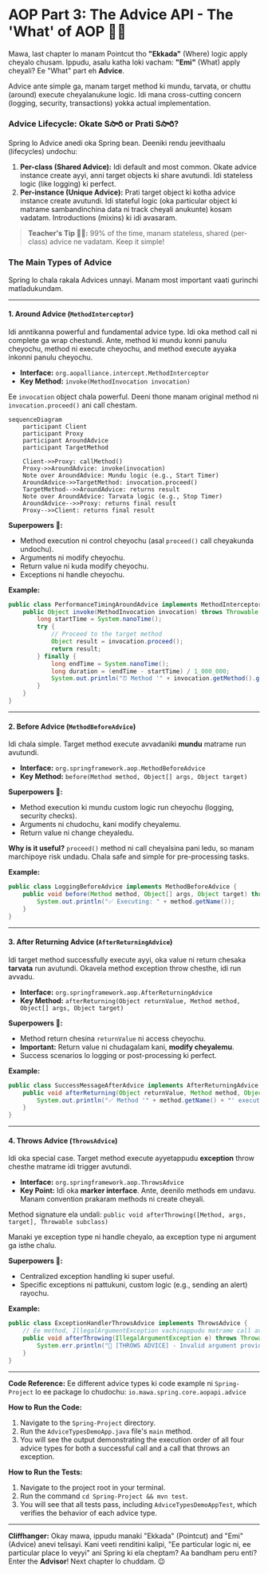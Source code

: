 # AOP Part 3: The Advice API - The 'What' of AOP 👨‍💻

Mawa, last chapter lo manam Pointcut tho **"Ekkada"** (Where) logic apply cheyalo chusam. Ippudu, asalu katha loki vacham: **"Emi"** (What) apply cheyali? Ee "What" part eh **Advice**.

Advice ante simple ga, manam target method ki mundu, tarvata, or chuttu (around) execute cheyalanukune logic. Idi mana cross-cutting concern (logging, security, transactions) yokka actual implementation.

### Advice Lifecycle: Okate Sసారి or Prati Sసారి?

Spring lo Advice anedi oka Spring bean. Deeniki rendu jeevithaalu (lifecycles) undochu:
1.  **Per-class (Shared Advice):** Idi default and most common. Okate advice instance create ayyi, anni target objects ki share avutundi. Idi stateless logic (like logging) ki perfect.
2.  **Per-instance (Unique Advice):** Prati target object ki kotha advice instance create avutundi. Idi stateful logic (oka particular object ki matrame sambandinchina data ni track cheyali anukunte) kosam vadatam. Introductions (mixins) ki idi avasaram.

> **Teacher's Tip 🧑‍🏫:** 99% of the time, manam stateless, shared (per-class) advice ne vadatam. Keep it simple!

### The Main Types of Advice

Spring lo chala rakala Advices unnayi. Manam most important vaati gurinchi matladukundam.

---

#### 1. Around Advice (`MethodInterceptor`)

Idi anntikanna powerful and fundamental advice type. Idi oka method call ni complete ga wrap chestundi. Ante, method ki mundu konni panulu cheyochu, method ni execute cheyochu, and method execute ayyaka inkonni panulu cheyochu.

-   **Interface:** `org.aopalliance.intercept.MethodInterceptor`
-   **Key Method:** `invoke(MethodInvocation invocation)`

Ee `invocation` object chala powerful. Deeni thone manam original method ni `invocation.proceed()` ani call chestam.

```mermaid
sequenceDiagram
    participant Client
    participant Proxy
    participant AroundAdvice
    participant TargetMethod

    Client->>Proxy: callMethod()
    Proxy->>AroundAdvice: invoke(invocation)
    Note over AroundAdvice: Mundu logic (e.g., Start Timer)
    AroundAdvice->>TargetMethod: invocation.proceed()
    TargetMethod-->>AroundAdvice: returns result
    Note over AroundAdvice: Tarvata logic (e.g., Stop Timer)
    AroundAdvice-->>Proxy: returns final result
    Proxy-->>Client: returns final result
```

**Superpowers 💪:**
*   Method execution ni control cheyochu (asal `proceed()` call cheyakunda undochu).
*   Arguments ni modify cheyochu.
*   Return value ni kuda modify cheyochu.
*   Exceptions ni handle cheyochu.

**Example:**
```java
public class PerformanceTimingAroundAdvice implements MethodInterceptor {
    public Object invoke(MethodInvocation invocation) throws Throwable {
        long startTime = System.nanoTime();
        try {
            // Proceed to the target method
            Object result = invocation.proceed();
            return result;
        } finally {
            long endTime = System.nanoTime();
            long duration = (endTime - startTime) / 1_000_000;
            System.out.println("⏰ Method '" + invocation.getMethod().getName() + "' took " + duration + " ms");
        }
    }
}
```

---

#### 2. Before Advice (`MethodBeforeAdvice`)

Idi chala simple. Target method execute avvadaniki **mundu** matrame run avutundi.

-   **Interface:** `org.springframework.aop.MethodBeforeAdvice`
-   **Key Method:** `before(Method method, Object[] args, Object target)`

**Superpowers 💪:**
*   Method execution ki mundu custom logic run cheyochu (logging, security checks).
*   Arguments ni chudochu, kani modify cheyalemu.
*   Return value ni change cheyaledu.

**Why is it useful?**
`proceed()` method ni call cheyalsina pani ledu, so manam marchipoye risk undadu. Chala safe and simple for pre-processing tasks.

**Example:**
```java
public class LoggingBeforeAdvice implements MethodBeforeAdvice {
    public void before(Method method, Object[] args, Object target) throws Throwable {
        System.out.println("✅ Executing: " + method.getName());
    }
}
```

---

#### 3. After Returning Advice (`AfterReturningAdvice`)

Idi target method successfully execute ayyi, oka value ni return chesaka **tarvata** run avutundi. Okavela method exception throw chesthe, idi run avvadu.

-   **Interface:** `org.springframework.aop.AfterReturningAdvice`
-   **Key Method:** `afterReturning(Object returnValue, Method method, Object[] args, Object target)`

**Superpowers 💪:**
*   Method return chesina `returnValue` ni access cheyochu.
*   **Important:** Return value ni chudagalam kani, **modify cheyalemu**.
*   Success scenarios lo logging or post-processing ki perfect.

**Example:**
```java
public class SuccessMessageAfterAdvice implements AfterReturningAdvice {
    public void afterReturning(Object returnValue, Method method, Object[] args, Object target) throws Throwable {
        System.out.println("✅ Method '" + method.getName() + "' executed successfully and returned: " + returnValue);
    }
}
```

---

#### 4. Throws Advice (`ThrowsAdvice`)

Idi oka special case. Target method execute ayyetappudu **exception** throw chesthe matrame idi trigger avutundi.

-   **Interface:** `org.springframework.aop.ThrowsAdvice`
-   **Key Point:** Idi oka **marker interface**. Ante, deenilo methods em undavu. Manam convention prakaram methods ni create cheyali.

Method signature ela undali:
`public void afterThrowing([Method, args, target], Throwable subclass)`

Manaki ye exception type ni handle cheyalo, aa exception type ni argument ga isthe chalu.

**Superpowers 💪:**
*   Centralized exception handling ki super useful.
*   Specific exceptions ni pattukuni, custom logic (e.g., sending an alert) rayochu.

**Example:**
```java
public class ExceptionHandlerThrowsAdvice implements ThrowsAdvice {
    // Ee method, IllegalArgumentException vachinappudu matrame call avutundi.
    public void afterThrowing(IllegalArgumentException e) throws Throwable {
        System.err.println("🚨 [THROWS ADVICE] - Invalid argument provided: " + e.getMessage());
    }
}
```

---

**Code Reference:**
Ee different advice types ki code example ni `Spring-Project` lo ee package lo chudochu:
`io.mawa.spring.core.aopapi.advice`

**How to Run the Code:**
1.  Navigate to the `Spring-Project` directory.
2.  Run the `AdviceTypesDemoApp.java` file's `main` method.
3.  You will see the output demonstrating the execution order of all four advice types for both a successful call and a call that throws an exception.

**How to Run the Tests:**
1.  Navigate to the project root in your terminal.
2.  Run the command `cd Spring-Project && mvn test`.
3.  You will see that all tests pass, including `AdviceTypesDemoAppTest`, which verifies the behavior of each advice type.

---

**Cliffhanger:**
Okay mawa, ippudu manaki "Ekkada" (Pointcut) and "Emi" (Advice) anevi telisayi. Kani veeti renditini kalipi, "Ee particular logic ni, ee particular place lo veyyi" ani Spring ki ela cheptam? Aa bandham peru enti? Enter the **Advisor**! Next chapter lo chuddam. 😉
